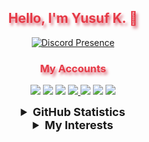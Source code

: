 <h2 align="center" style="color:#e63946;text-shadow: 3px 4px 4px rgba(205, 50, 70, 0.7);">Hello, I'm Yusuf K. 👋</h2>


<div align="center">

[![Discord Presence](https://lanyard-profile-readme.vercel.app/api/466938634583670794)](https://discord.com/users/466938634583670794)  

</div>

<h3 align="center" style="color:#e63946;text-shadow: 3px 4px 4px rgba(205, 50, 70, 0.7);">My Accounts</h3>
<p align="center">
<a href="https://www.instagram.com/yusufkstl/" target"blank_"><img src="https://img.shields.io/badge/INSTAGRAM%20-DC3175.svg?&style=for-the-badge&logo=instagram&logoColor=white"></a>
<a href="https://twitter.com/josephcsgo_" target"blank_"><img src="https://img.shields.io/badge/Twitter-1DA1F2?style=for-the-badge&logo=twitter&logoColor=white"></a>
<a href="https://twitch.tv/josephcsgo_" target"blank_"><img src="https://img.shields.io/badge/Twitch-9146FF?style=for-the-badge&logo=twitch&logoColor=white"></a>
 <a href="htthttps://www.youtube.com/channel/JosephCSGO" target"blank_"><img src="https://img.shields.io/badge/YouTube-FF0000?style=for-the-badge&logo=youtube&logoColor=white">
<a href="https://open.spotify.com/user/coy3xk1emd9z97qlezwpezuui" target"blank_"><img src="https://img.shields.io/badge/Spotify%20-1ed760.svg?&style=for-the-badge&logo=spotify&logoColor=white"></a>
<a href="https://steamcommunity.com/id/josephcsgo_/" target"blank_"><img src="https://img.shields.io/badge/steam%20-171a21.svg?&style=for-the-badge&logo=steam&logoColor=white"></a>
<a href="https://discord.gg/GY5z6SGpwd" target"blank_"><img src="https://img.shields.io/discord/706851849705095182?style=for-the-badge&color=7289da&label=Yusuf K.&logo=discord&logoColor=white"></a>
<br>
</p>

<details align="center">
  <summary style="font-weight: bold; font-size: 18px">GitHub Statistics</summary>
<img src="https://github-readme-stats.vercel.app/api?username=yusufk0&show_icons=true&theme=tokyonight" width="%100" height="150px" alt="stats" />
<img src="https://github-readme-stats.vercel.app/api/top-langs/?username=yusufk0&layout=compact&theme=tokyonight" width="%100" height="150px" alt="stats" />
<img src="https://github-profile-trophy.vercel.app/?username=yusufk0&theme=nord" width="%100" height="150px" alt="stats" />
</details>

<details align="center">
  <summary style="font-weight: bold; font-size: 18px">My Interests</summary>
 <code><img height="20" src="https://raw.githubusercontent.com/github/explore/80688e429a7d4ef2fca1e82350fe8e3517d3494d/topics/javascript/javascript.png"></code>
   <code><img height="20" src="https://raw.githubusercontent.com/github/explore/80688e429a7d4ef2fca1e82350fe8e3517d3494d/topics/nodejs/nodejs.png"></code>
   <code><img height="20" src="https://raw.githubusercontent.com/github/explore/80688e429a7d4ef2fca1e82350fe8e3517d3494d/topics/python/python.png"></code>
   <code><img height="20" src="https://raw.githubusercontent.com/github/explore/80688e429a7d4ef2fca1e82350fe8e3517d3494d/topics/firebase/firebase.png"></code>
   <code><img height="20" src="https://raw.githubusercontent.com/github/explore/80688e429a7d4ef2fca1e82350fe8e3517d3494d/topics/html/html.png"></code>
   <code><img height="20" src="https://raw.githubusercontent.com/github/explore/80688e429a7d4ef2fca1e82350fe8e3517d3494d/topics/css/css.png"></code>
   <code><img height="20" src="https://raw.githubusercontent.com/github/explore/80688e429a7d4ef2fca1e82350fe8e3517d3494d/topics/arduino/arduino.png"></code>
   <code><img height="20" src="https://raw.githubusercontent.com/github/explore/80688e429a7d4ef2fca1e82350fe8e3517d3494d/topics/visual-studio-code/visual-studio-code.png">
</code>
</details>
